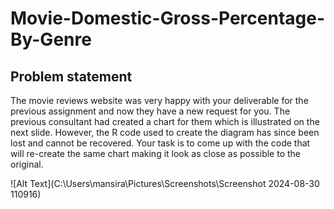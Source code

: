 # Movie-Domestic-Gross-Percentage-By-Genre

## Problem statement

The movie reviews website was very happy with your deliverable for the previous assignment and now they have a new request for you. The previous consultant had created a chart for them which is illustrated on the next slide. However, the R code used to create the diagram has since been lost and cannot be recovered. Your task is to come up with the code that will re-create the same chart making it look as close as possible to the original.

![Alt Text](C:\Users\mansira\Pictures\Screenshots\Screenshot 2024-08-30 110916)

